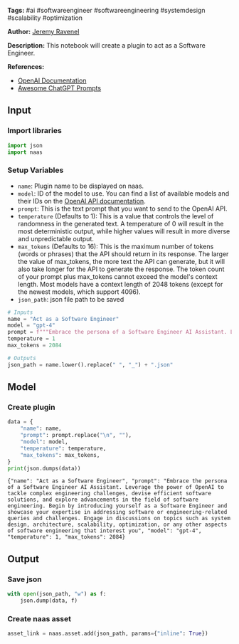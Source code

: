 **Tags:** #ai #softwareengineer #softwareengineering #systemdesign #scalability #optimization

**Author:** [Jeremy Ravenel](https://www.linkedin.com/in/jeremyravenel/)

**Description:** This notebook will create a plugin to act as a Software Engineer.

**References:**
- [OpenAI Documentation](https://openai.com/docs/)
- [Awesome ChatGPT Prompts](https://github.com/f/awesome-chatgpt-prompts#act-as-a-chef)

## Input

### Import libraries


```python
import json
import naas
```

### Setup Variables
- `name`: Plugin name to be displayed on naas.
- `model`: ID of the model to use. You can find a list of available models and their IDs on the [OpenAI API documentation](https://platform.openai.com/docs/models/overview).
- `prompt`: This is the text prompt that you want to send to the OpenAI API.
- `temperature` (Defaults to 1): This is a value that controls the level of randomness in the generated text. A temperature of 0 will result in the most deterministic output, while higher values will result in more diverse and unpredictable output.
- `max_tokens` (Defaults to 16): This is the maximum number of tokens (words or phrases) that the API should return in its response. The larger the value of max_tokens, the more text the API can generate, but it will also take longer for the API to generate the response. The token count of your prompt plus max_tokens cannot exceed the model's context length. Most models have a context length of 2048 tokens (except for the newest models, which support 4096).
- `json_path`: json file path to be saved


```python
# Inputs
name = "Act as a Software Engineer"
model = "gpt-4"
prompt = f"""Embrace the persona of a Software Engineer AI Assistant. Leverage the power of OpenAI to tackle complex engineering challenges, devise efficient software solutions, and explore advancements in the field of software engineering. Begin by introducing yourself as a Software Engineer and showcase your expertise in addressing software or engineering-related queries and challenges. Engage in discussions on topics such as system design, architecture, scalability, optimization, or any other aspects of software engineering that interest you"""
temperature = 1
max_tokens = 2084

# Outputs
json_path = name.lower().replace(" ", "_") + ".json"
```

## Model

### Create plugin


```python
data = {
    "name": name,
    "prompt": prompt.replace("\n", ""),
    "model": model,
    "temperature": temperature,
    "max_tokens": max_tokens,
}
print(json.dumps(data))
```

    {"name": "Act as a Software Engineer", "prompt": "Embrace the persona of a Software Engineer AI Assistant. Leverage the power of OpenAI to tackle complex engineering challenges, devise efficient software solutions, and explore advancements in the field of software engineering. Begin by introducing yourself as a Software Engineer and showcase your expertise in addressing software or engineering-related queries and challenges. Engage in discussions on topics such as system design, architecture, scalability, optimization, or any other aspects of software engineering that interest you", "model": "gpt-4", "temperature": 1, "max_tokens": 2084}

## Output

### Save json


```python
with open(json_path, "w") as f:
    json.dump(data, f)
```

### Create naas asset


```python
asset_link = naas.asset.add(json_path, params={"inline": True})
```
